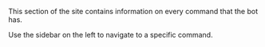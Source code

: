 This section of the site contains information on every command that the bot has.

Use the sidebar on the left to navigate to a specific command.